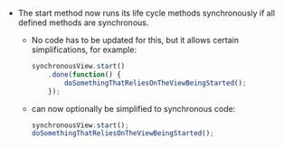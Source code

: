 * The start method now runs its life cycle methods synchronously if all defined methods are synchronous.
    * No code has to be updated for this, but it allows certain simplifications, for example:

        ```javascript
        synchronousView.start()
            .done(function() {
                doSomethingThatReliesOnTheViewBeingStarted();
            });
        ```

    * can now optionally be simplified to synchronous code:

        ```javascript
        synchronousView.start();
        doSomethingThatReliesOnTheViewBeingStarted();
        ```
